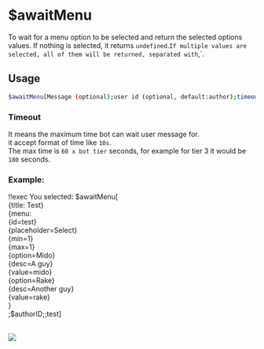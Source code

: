 # $awaitMenu

To wait for a menu option to be selected and return the selected options values.
If nothing is selected, it returns `undefined`.`
If multiple values are selected, all of them will be returned, separated with `,`.

## Usage

```bash
$awaitMenu[Message (optional);user id (optional, default:author);timeout (optional, default:15s);menu id1 (optional);menu id2...]
```
### Timeout
It means the maximum time bot can wait user message for.\
it accept format of time like `10s`.\
The max time is `60 x bot tier` seconds, for example for tier 3 it would be `180` seconds.

### Example:
<discord-messages>
          <discord-message :bot="false" role-color="#ffcc9a" author="Member">
        !!exec You selected: $awaitMenu[<br>{title: Test}<br>{menu:<br>    {id=test}<br>    {placeholder=Select}<br>    {min=1}<br>    {max=1}<br>    {option=Mido}<br>    {desc=A guy}<br>    {value=mido}<br>    {option=Rake}<br>    {desc=Another guy}<br>    {value=rake}<br>}<br>;$authorID;;test]<br><br>
          </discord-message>
</discord-messages>

![](https://i.imgur.com/58Wzc05.gif)